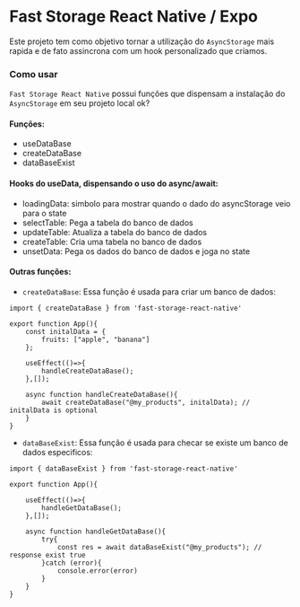 # Fast Storage React Native / Expo
Este projeto tem como objetivo tornar a utilização do `AsyncStorage` mais rapida e de fato assincrona com um hook personalizado que criamos.

### Como usar
`Fast Storage React Native` possui funções que dispensam a instalação do `AsyncStorage` em seu projeto local ok?

#### Funções:
- useDataBase
- createDataBase
- dataBaseExist


#### Hooks do useData, dispensando o uso do async/await:
- loadingData: simbolo para mostrar quando o dado do asyncStorage veio para o state
- selectTable: Pega a tabela do banco de dados
- updateTable: Atualiza a tabela do banco de dados
- createTable: Cria uma tabela no banco de dados
- unsetData: Pega os dados do banco de dados e joga no state

#### Outras funções:

- `createDataBase`: Essa função é usada para criar um banco de dados:

```
import { createDataBase } from 'fast-storage-react-native'

export function App(){
    const initalData = {
        fruits: ["apple", "banana"]
    };

    useEffect(()=>{
        handleCreateDataBase();
    },[]);

    async function handleCreateDataBase(){
        await createDataBase("@my_products", initalData); // initalData is optional
    }
}
```

- `dataBaseExist`: Essa função é usada para checar se existe um banco de dados especificos:

```
import { dataBaseExist } from 'fast-storage-react-native'

export function App(){

    useEffect(()=>{
        handleGetDataBase();
    },[]);

    async function handleGetDataBase(){
        try{
            const res = await dataBaseExist("@my_products"); // response exist true
        }catch (error){
            console.error(error)
        }
    }
}
```